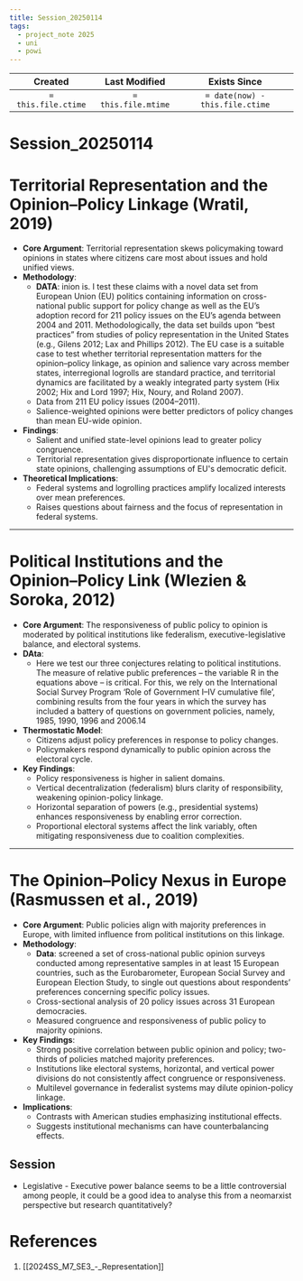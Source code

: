 ```yaml
---
title: Session_20250114
tags:
  - project_note 2025
  - uni
  - powi
---
```

|     Created      |  Last Modified   |       Exists Since        |
|:----------------:|:----------------:|:----------------:|
| `= this.file.ctime` | `= this.file.mtime` | `= date(now) - this.file.ctime`|

# Session_20250114

# Territorial Representation and the Opinion–Policy Linkage (Wratil, 2019)
- **Core Argument**: Territorial representation skews policymaking toward opinions in states where citizens care most about issues and hold unified views. 
- **Methodology**: 
	- **DATA**: inion is.  I test these claims with a novel data set from European Union (EU) politics containing information on cross-national public support for policy change as well as the EU’s adoption record for 211 policy issues on the EU’s agenda between 2004 and 2011. Methodologically, the data set builds upon “best practices” from studies of policy representation in the United States (e.g., Gilens 2012; Lax and Phillips 2012). The EU case is a suitable case to test whether territorial representation matters for the opinion–policy linkage, as opinion and salience vary across member states, interregional logrolls are standard practice, and territorial dynamics are facilitated by a weakly integrated party system (Hix 2002; Hix and Lord 1997; Hix, Noury, and Roland 2007).
  - Data from 211 EU policy issues (2004–2011).
  - Salience-weighted opinions were better predictors of policy changes than mean EU-wide opinion.
- **Findings**:
  - Salient and unified state-level opinions lead to greater policy congruence.
  - Territorial representation gives disproportionate influence to certain state opinions, challenging assumptions of EU's democratic deficit.
- **Theoretical Implications**:
  - Federal systems and logrolling practices amplify localized interests over mean preferences.
  - Raises questions about fairness and the focus of representation in federal systems.

---

# Political Institutions and the Opinion–Policy Link (Wlezien & Soroka, 2012)
- **Core Argument**: The responsiveness of public policy to opinion is moderated by political institutions like federalism, executive-legislative balance, and electoral systems.
- **DAta**:
	- Here we test our three conjectures relating to political institutions. The measure of relative public preferences – the variable R in the equations above – is critical. For this, we rely on the International Social Survey Program ‘Role of Government I–IV cumulative file’, combining results from the four years in which the survey has included a battery of questions on government policies, namely, 1985, 1990, 1996 and 2006.14
- **Thermostatic Model**:
  - Citizens adjust policy preferences in response to policy changes.
  - Policymakers respond dynamically to public opinion across the electoral cycle.
- **Key Findings**:
  - Policy responsiveness is higher in salient domains.
  - Vertical decentralization (federalism) blurs clarity of responsibility, weakening opinion-policy linkage.
  - Horizontal separation of powers (e.g., presidential systems) enhances responsiveness by enabling error correction.
  - Proportional electoral systems affect the link variably, often mitigating responsiveness due to coalition complexities.

---

# The Opinion–Policy Nexus in Europe (Rasmussen et al., 2019)
- **Core Argument**: Public policies align with majority preferences in Europe, with limited influence from political institutions on this linkage.
- **Methodology**:
	- **Data**: screened a set of cross-national public opinion surveys conducted among representative samples in at least 15 European countries, such as the Eurobarometer, European Social Survey and European Election Study, to single out questions about respondents’ preferences concerning specific policy issues.
  - Cross-sectional analysis of 20 policy issues across 31 European democracies.
  - Measured congruence and responsiveness of public policy to majority opinions.
- **Key Findings**:
  - Strong positive correlation between public opinion and policy; two-thirds of policies matched majority preferences.
  - Institutions like electoral systems, horizontal, and vertical power divisions do not consistently affect congruence or responsiveness.
  - Multilevel governance in federalist systems may dilute opinion-policy linkage.
- **Implications**:
  - Contrasts with American studies emphasizing institutional effects.
  - Suggests institutional mechanisms can have counterbalancing effects.

## Session
- Legislative - Executive power balance seems to be a little controversial among people, it could be a good idea to analyse this from a neomarxist perspective but research quantitatively? 

# References
1. [[2024SS_M7_SE3_-_Representation]]